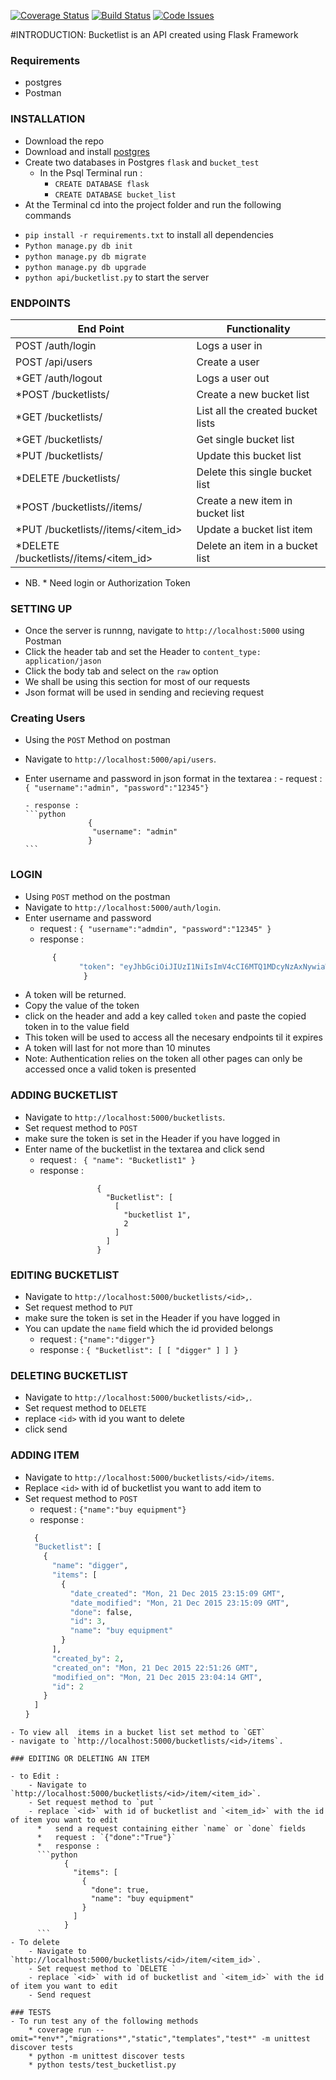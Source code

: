 [![Coverage Status](https://coveralls.io/repos/andela-amwaleh/Bucketlist_flask/badge.svg?branch=feature%2Ftest&service=github)](https://coveralls.io/github/andela-amwaleh/Bucketlist_flask?branch=feature%2Ftest)
[![Build Status](https://travis-ci.org/andela-amwaleh/Bucketlist_flask.svg?branch=feature%2Ftest)](https://travis-ci.org/andela-amwaleh/Bucketlist_flask)
[![Code Issues](https://www.quantifiedcode.com/api/v1/project/84f92b1d8c8443b29f3306b70b001b4e/badge.svg)](https://www.quantifiedcode.com/app/project/84f92b1d8c8443b29f3306b70b001b4e)

#INTRODUCTION:
Bucketlist is an API created using Flask Framework 
### Requirements
- postgres
- Postman

### INSTALLATION
- Download the repo
- Download and install [postgres](http://www.postgresql.org/)
- Create two databases in Postgres `flask` and `bucket_test`
  - In the Psql Terminal run :
    - `CREATE DATABASE flask`
    - `CREATE DATABASE bucket_list`
- At the Terminal cd into the project folder and run the following commands 
 * `pip install -r requirements.txt` to install all dependencies
 * `Python manage.py db init`
 * `python manage.py db migrate`
 * `python manage.py db upgrade`
 * `python api/bucketlist.py` to start the server
 

### ENDPOINTS

| End Point                                | Functionality                     |
|------------------------------------------|-----------------------------------|
| POST /auth/login                         | Logs a user in                    |
| POST /api/users                          | Create a user                   |
| *GET /auth/logout                         | Logs a user out                   |
| *POST /bucketlists/                       | Create a new bucket list          |
| *GET /bucketlists/                        | List all the created bucket lists |
| *GET /bucketlists/<id>                    | Get single bucket list            |
| *PUT /bucketlists/<id>                    | Update this bucket list           |
| *DELETE /bucketlists/<id>                 | Delete this single bucket list    |
| *POST /bucketlists/<id>/items/            | Create a new item in bucket list  |
| *PUT /bucketlists/<id>/items/<item_id>    | Update a bucket list item         |
| *DELETE /bucketlists/<id>/items/<item_id> | Delete an item in a bucket list   |
- NB. * Need login or Authorization Token 

### SETTING UP 
- Once the server is runnng, navigate to `http://localhost:5000` using Postman 
- Click the header tab and set the Header to `content_type: application/jason`
- Click the body tab and select on the `raw` option 
- We shall be using this section for most of our requests
- Json format will be used in sending and recieving request

### Creating Users

- Using the `POST` Method on postman 
- Navigate to `http://localhost:5000/api/users`.
- Enter username and password in json format in the textarea :
      - request :  `{ "username":"admin", "password":"12345"}`

      - response :
      ```python
                    {
                     "username": "admin"
                    }
      ```
### LOGIN
- Using `POST` method on the postman
- Navigate to `http://localhost:5000/auth/login`.
- Enter username and password 
  -   request : `{
                   "username":"admdin",
                    "password":"12345"
                }`
  - response  : 
  ```python
        {
              "token": "eyJhbGciOiJIUzI1NiIsImV4cCI6MTQ1MDcyNzAxNywiaWF0IjoxNDUwNzI2NDE3fQ.eyJ1aWQiOjJ9.cCwq8u_wXZ8wuw9CN3EwhAn7db9w2t_j0o20sVE7rlE"
               }
  ```
- A token will be returned.
- Copy the value of the token
- click on the header and add a key called `token` and paste the copied token in to the value field
- This token will be used to access all the necesary endpoints til it expires
- A token will last for not more than 10 minutes
- Note: Authentication relies on the token all other pages can only be accessed once a valid token is presented


### ADDING BUCKETLIST
- Navigate to `http://localhost:5000/bucketlists`.
- Set request method to `POST`
- make sure the token is set in the Header if you have logged in 
- Enter name of the bucketlist in the textarea and click send
    - request : ``` { "name": "Bucketlist1" }```
    - response :
    ```
                    {
                      "Bucketlist": [
                        [
                          "bucketlist 1",
                          2
                        ]
                      ]
                    }
    ```

### EDITING BUCKETLIST
- Navigate to `http://localhost:5000/bucketlists/<id>,`.
- Set request method to `PUT`
- make sure the token is set in the Header if you have logged in
- You can update the `name`  field which the id provided belongs 
    - request : `{"name":"digger"}`
    - response : `{ "Bucketlist": [ [ "digger" ] ] }`

### DELETING BUCKETLIST
- Navigate to `http://localhost:5000/bucketlists/<id>,`.
- Set request method to `DELETE`
- replace `<id>` with id you want to delete
- click send

### ADDING ITEM 
-  Navigate to `http://localhost:5000/bucketlists/<id>/items`.
-  Replace `<id>` with id of bucketlist you want to add item to 
- Set request method to `POST`
  - request : `{"name":"buy equipment"}`
  - response :
  ```python
    {
    "Bucketlist": [
      {
        "name": "digger",
        "items": [
          {
            "date_created": "Mon, 21 Dec 2015 23:15:09 GMT",
            "date_modified": "Mon, 21 Dec 2015 23:15:09 GMT",
            "done": false,
            "id": 3,
            "name": "buy equipment"
          }
        ],
        "created_by": 2,
        "created_on": "Mon, 21 Dec 2015 22:51:26 GMT",
        "modified_on": "Mon, 21 Dec 2015 23:04:14 GMT",
        "id": 2
      }
    ]
  }
```
- To view all  items in a bucket list set method to `GET`
- navigate to `http://localhost:5000/bucketlists/<id>/items`.

### EDITING OR DELETING AN ITEM 

- to Edit :
    - Navigate to `http://localhost:5000/bucketlists/<id>/item/<item_id>`.
    - Set request method to `put `
    - replace `<id>` with id of bucketlist and `<item_id>` with the id of item you want to edit
      *   send a request containing either `name` or `done` fields
      *   request : `{"done":"True"}`
      *   response :
      ```python 
            {
              "items": [
                {
                  "done": true,
                  "name": "buy equipment"
                }
              ]
            }
      ```
- To delete 
    - Navigate to `http://localhost:5000/bucketlists/<id>/item/<item_id>`.
    - Set request method to `DELETE `
    - replace `<id>` with id of bucketlist and `<item_id>` with the id of item you want to edit
    - Send request
    
### TESTS
- To run test any of the following methods
    * coverage run --omit="*env*","migrations*","static","templates","test*" -m unittest discover tests
    * python -m unittest discover tests
    * python tests/test_bucketlist.py
